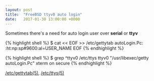 ```yaml
---
layout: post
title:  "FreeBSD ttyv0 auto login"
date:   2017-01-30 13:00:00 +0000
---
```


Sometimes there's a need for auto login user over **serial** or **ttyv**

{% highlight shell %}
$ cat << EOF >> /etc/gettytab
autoLogin.Pc:\
  :ht:np:sp#9600:al=USER_NAME
EOF
{% endhighlight %}

{% highlight shell %}
$ grep ^ttyv0 /etc/ttys
ttyv0 "/usr/libexec/getty autoLogin.Pc"   xterm on  secure
{% endhighlight %}

[/etc/gettytab(5)](https://man.freebsd.org/gettytab(5)), [/etc/ttys(5)](https://man.freebsd.org/ttys(5))

